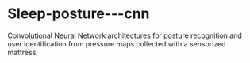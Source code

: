 # Sleep-posture---cnn
Convolutional Neural Network architectures for posture recognition and user identification from pressure maps collected with a sensorized mattress.
